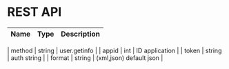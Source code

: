 # REST API


| Name | Type | Description |
| --- | --- | --- |

| method | string | user.getinfo |
| appid | int | ID application |
| token | string | auth string |
| format | string | (xml,json) default json |

